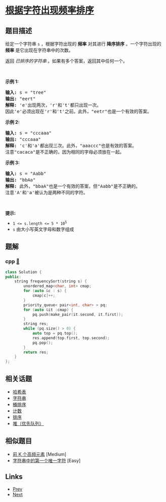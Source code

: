 
# [根据字符出现频率排序](https://leetcode-cn.com/problems/sort-characters-by-frequency)

## 题目描述

<p>给定一个字符串 <code>s</code> ，根据字符出现的 <strong>频率</strong> 对其进行 <strong>降序排序</strong> 。一个字符出现的 <strong>频率</strong> 是它出现在字符串中的次数。</p>

<p>返回 <em>已排序的字符串&nbsp;</em>。如果有多个答案，返回其中任何一个。</p>

<p>&nbsp;</p>

<p><strong>示例 1:</strong></p>

<pre>
<strong>输入: </strong>s = "tree"
<strong>输出: </strong>"eert"
<strong>解释: </strong>'e'出现两次，'r'和't'都只出现一次。
因此'e'必须出现在'r'和't'之前。此外，"eetr"也是一个有效的答案。
</pre>

<p><strong>示例 2:</strong></p>

<pre>
<strong>输入: </strong>s = "cccaaa"
<strong>输出: </strong>"cccaaa"
<strong>解释: </strong>'c'和'a'都出现三次。此外，"aaaccc"也是有效的答案。
注意"cacaca"是不正确的，因为相同的字母必须放在一起。
</pre>

<p><strong>示例 3:</strong></p>

<pre>
<strong>输入: </strong>s = "Aabb"
<strong>输出: </strong>"bbAa"
<strong>解释: </strong>此外，"bbaA"也是一个有效的答案，但"Aabb"是不正确的。
注意'A'和'a'被认为是两种不同的字符。
</pre>

<p>&nbsp;</p>

<p><strong>提示:</strong></p>

<ul>
	<li><code>1 &lt;= s.length &lt;= 5 * 10<sup>5</sup></code></li>
	<li><code>s</code>&nbsp;由大小写英文字母和数字组成</li>
</ul>


## 题解

### cpp [🔗](sort-characters-by-frequency.cpp) 
```cpp
class Solution {
public:
    string frequencySort(string s) {
        unordered_map<char, int> cmap;
        for (auto &c : s) {
            cmap[c]++; 
        }
        priority_queue< pair<int, char> > pq; 
        for (auto &it :cmap) {
            pq.push(make_pair(it.second, it.first));
        }
        string res;
        while (pq.size() > 0) {
            auto top = pq.top();
            res.append(top.first, top.second);
            pq.pop();
        }
        return res;
    }
};
```


## 相关话题

- [哈希表](../../tags/hash-table.md) 
- [字符串](../../tags/string.md) 
- [桶排序](../../tags/bucket-sort.md) 
- [计数](../../tags/counting.md) 
- [排序](../../tags/sorting.md) 
- [堆（优先队列）](../../tags/heap-priority-queue.md) 


## 相似题目

- [前 K 个高频元素](../top-k-frequent-elements/README.md)  [Medium] 
- [字符串中的第一个唯一字符](../first-unique-character-in-a-string/README.md)  [Easy] 


## Links

- [Prev](../find-all-numbers-disappeared-in-an-array/README.md) 
- [Next](../assign-cookies/README.md) 

